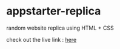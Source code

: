 # appstarter-replica
random website replica using HTML + CSS 

check out the live link : [here](https://appstarter-replicas.netlify.app/)